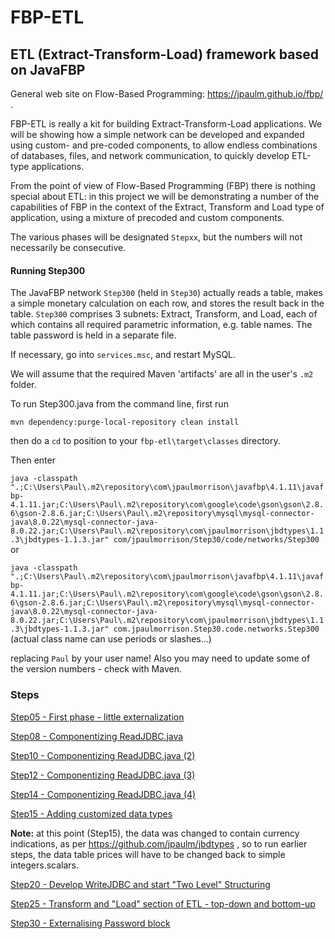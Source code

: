 FBP-ETL
=======

## ETL (Extract-Transform-Load) framework based on JavaFBP

General web site on Flow-Based Programming: https://jpaulm.github.io/fbp/ .

FBP-ETL is really a kit for building Extract-Transform-Load applications.  We will be showing how a simple network can be developed and expanded using custom- and pre-coded components, to allow endless combinations of databases, files, and network communication, to quickly develop ETL-type applications. 

From the point of view of Flow-Based Programming (FBP) there is nothing special about ETL:  in this project we will be demonstrating a number of the capabilities of FBP in the context of the Extract, Transform and Load type of application, using a mixture of precoded and custom components.

The various phases will be designated `Stepxx`, but the numbers will not necessarily be consecutive.

#### Running Step300

The JavaFBP network `Step300` (held in `Step30`) actually reads a table, makes a simple monetary calculation on each row, and stores the result back in the table.  `Step300` comprises 3 subnets: Extract, Transform, and Load, each of which contains all required parametric information, e.g. table names.  The table password is held in a separate file.

If necessary, go into `services.msc`, and restart MySQL.

We will assume that the required Maven 'artifacts' are all in the user's `.m2` folder.

To run Step300.java from the command line, first run 

`mvn dependency:purge-local-repository clean install`  

then do a `cd` to position to your `fbp-etl\target\classes` directory. 

Then enter 

`java -classpath ".;C:\Users\Paul\.m2\repository\com\jpaulmorrison\javafbp\4.1.11\javafbp-4.1.11.jar;C:\Users\Paul\.m2\repository\com\google\code\gson\gson\2.8.6\gson-2.8.6.jar;C:\Users\Paul\.m2\repository\mysql\mysql-connector-java\8.0.22\mysql-connector-java-8.0.22.jar;C:\Users\Paul\.m2\repository\com\jpaulmorrison\jbdtypes\1.1.3\jbdtypes-1.1.3.jar" com/jpaulmorrison/Step30/code/networks/Step300`  or

`java -classpath ".;C:\Users\Paul\.m2\repository\com\jpaulmorrison\javafbp\4.1.11\javafbp-4.1.11.jar;C:\Users\Paul\.m2\repository\com\google\code\gson\gson\2.8.6\gson-2.8.6.jar;C:\Users\Paul\.m2\repository\mysql\mysql-connector-java\8.0.22\mysql-connector-java-8.0.22.jar;C:\Users\Paul\.m2\repository\com\jpaulmorrison\jbdtypes\1.1.3\jbdtypes-1.1.3.jar" com.jpaulmorrison.Step30.code.networks.Step300`  (actual class name can use periods or slashes...)

replacing `Paul` by your user name!   Also you may need to update some of the version numbers - check with Maven.

### Steps

[Step05 - First phase - little externalization](src/main/java/com/jpaulmorrison/Step05/)

[Step08 - Componentizing ReadJDBC.java](src/main/java/com/jpaulmorrison/Step08/)

[Step10 - Componentizing ReadJDBC.java (2)](src/main/java/com/jpaulmorrison/Step10/)

[Step12 - Componentizing ReadJDBC.java (3)](src/main/java/com/jpaulmorrison/Step12/)

[Step14 - Componentizing ReadJDBC.java (4)](src/main/java/com/jpaulmorrison/Step14/)

[Step15 - Adding customized data types](src/main/java/com/jpaulmorrison/Step15/)

**Note:** at this point (Step15), the data was changed to contain currency indications, as per https://github.com/jpaulm/jbdtypes , so to run earlier steps, the data table prices will have to be changed back to simple integers.scalars.

[Step20 - Develop WriteJDBC and start "Two Level" Structuring](src/main/java/com/jpaulmorrison/Step20/)

[Step25 - Transform and "Load" section of ETL - top-down and bottom-up](src/main/java/com/jpaulmorrison/Step25/)

[Step30 - Externalising Password block](src/main/java/com/jpaulmorrison/Step30/)



